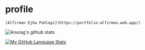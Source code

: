 # profile
`[Alfirman Ejha Pahlepi](https://portfolio-alfirman.web.app/)`

![Anurag's github stats](https://github-readme-stats.vercel.app/api?username=ezza022&count_private=true)

[![My GitHub Language Stats](https://github-readme-stats.vercel.app/api/top-langs/?username=ezza022&langs_count=8&layout=compact)]()
